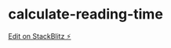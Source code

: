 # calculate-reading-time

[Edit on StackBlitz ⚡️](https://stackblitz.com/edit/calculate-reading-time)